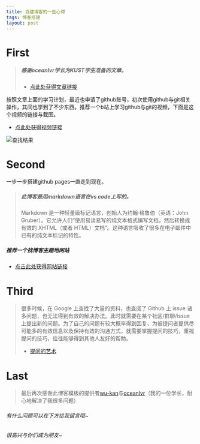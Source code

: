 ```yaml
---
title: 自建博客的一些心得
tags: 博客搭建
layout: post
---
```

# First
> ##### 感谢oceanlvr学长为KUST学生准备的文章。
>- [点此处获得文章链接](https://github.com/oceanlvr/2020-kust)

按照文章上面的学习计划，最近也申请了github账号，初次使用github与git相关操作，其间也学到了不少东西。推荐一个b站上学习github与git的视频，下面是这个视频的链接与截图。
- [点此处获得视频链接](https://www.bilibili.com/video/av10475153?from=search&seid=11451839894504175846)

![查找结果](https://img-blog.csdnimg.cn/20200224174218578.PNG?x-oss-process=image/watermark,type_ZmFuZ3poZW5naGVpdGk,shadow_10,text_aHR0cHM6Ly9ibG9nLmNzZG4ubmV0L0Fkb3JhYmxlRGV2aWw=,size_16,color_FFFFFF,t_70)
# Second
一步一步搭建github pages一直走到现在。
> ##### 此博客是用markdown语言在vs code上写的。
> Markdown 是一种轻量级标记语言，创始人为约翰·格鲁伯（英语：John Gruber）。它允许人们“使用易读易写的纯文本格式编写文档，然后转换成有效的 XHTML（或者 HTML）文档”。这种语言吸收了很多在电子邮件中已有的纯文本标记的特性。
##### 推荐一个找博客主题地网站
- [点击此处获得网站链接](http://jekyllthemes.org/)

# Third

> 很多时候，在 Google 上查找了大量的资料，也查阅了 Github 上 issue 诸多问题，也无法得到有效的解决办法。此时就需要在某个社区/群聊/issue 上提出新的问题。为了自己的问题有较大概率得到回复、为被提问者提供尽可能多的有效信息以及保持有效的沟通方式，就需要掌握提问的技巧，重视提问的技巧，往往能够得到其他人友好的帮助。
> - [提问的艺术](https://github.com/ryanhanwu/How-To-Ask-Questions-The-Smart-Way)

# Last

> 最后再次感谢此博客模板的提供者[wu-kan](https://wu-kan.cn/)与[oceanlvr](https://adameta.top/)（我的一位学长，耐心地解决了我很多问题）<br/>

###### 有什么问题可以在下方给我留言哦~<br/>

###### 很高兴与你们成为朋友~

